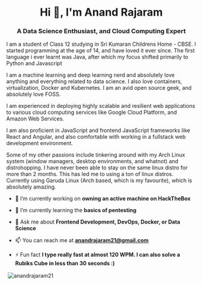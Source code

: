 <h1 align="center">Hi 👋, I'm Anand Rajaram</h1>
<h3 align="center">A Data Science Enthusiast, and Cloud Computing Expert</h3>

I am a student of Class 12 studying in Sri Kumaran Childrens Home - CBSE. I started programming at the age of 14, and have loved it ever since. The first language i ever learnt was Java, after which my focus shifted primarily to Python and Javascript

I am a machine learning and deep learning nerd and absolutely love anything and everything related to data science. I also love containers, virtualization, Docker and Kubernetes. I am an avid open source geek, and absolutely love FOSS.

I am experienced in deploying highly scalable and resilient web applications to various cloud computing services like Google Cloud Platform, and Amazon Web Services.

I am also proficient in JavaScript and frontend JavaScript frameworks like React and Angular, and also comfortable with working in a fullstack web development environment. 

Some of my other passions include tinkering around with my Arch Linux system (window managers, desktop environments, and whatnot) and distrohopping. I have never been able to stay on the same linux distro for more than 2 months. This has led me to using a ton of linux distros. Currently using Garuda Linux (Arch based, which is my favourite), which is absolutely amazing.

- 🔭 I’m currently working on **owning an active machine on HackTheBox**

- 🌱 I’m currently learning the **basics of pentesting**

- 💬 Ask me about **Frontend Development, DevOps, Docker, or Data Science**

- 📫 You can reach me at **anandrajaram21@gmail.com**

- ⚡ Fun fact **I type really fast at almost 120 WPM. I can also solve a Rubiks Cube in less than 30 seconds :)**

<p>&nbsp;<img align="center" src="https://github-readme-stats.vercel.app/api?username=anandrajaram21&show_icons=true" alt="anandrajaram21" /></p>
